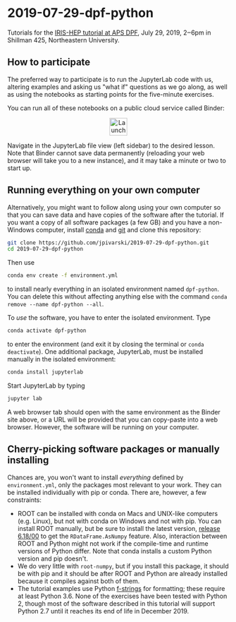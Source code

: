 # 2019-07-29-dpf-python

Tutorials for the [IRIS-HEP tutorial at APS DPF](https://indico.cern.ch/event/782953/sessions/302485/#20190729), July 29, 2019, 2‒6pm in Shillman 425, Northeastern University.

## How to participate

The preferred way to participate is to run the JupyterLab code with us, altering examples and asking us "what if" questions as we go along, as well as using the notebooks as starting points for the five-minute exercises.

You can run all of these notebooks on a public cloud service called Binder:

<p align="center">
  <a href="https://mybinder.org/v2/gh/jpivarski/2019-07-29-dpf-python/1.1?urlpath=lab">
    <img src="https://mybinder.org/badge_logo.svg" alt="Launch Binder" height="40">
  </a>
</p>

Navigate in the JupyterLab file view (left sidebar) to the desired lesson. Note that Binder cannot save data permanently (reloading your web browser will take you to a new instance), and it may take a minute or two to start up.

## Running everything on your own computer

Alternatively, you might want to follow along using your own computer so that you can save data and have copies of the software after the tutorial. If you want a copy of all software packages (a few GB) and you have a non-Windows computer, install [conda](https://docs.conda.io/en/latest/miniconda.html) and [git](https://git-scm.com/book/en/v2/Getting-Started-Installing-Git) and clone this repository:

```bash
git clone https://github.com/jpivarski/2019-07-29-dpf-python.git
cd 2019-07-29-dpf-python
```

Then use

```bash
conda env create -f environment.yml
```

to install nearly everything in an isolated environment named `dpf-python`. You can delete this without affecting anything else with the command `conda remove --name dpf-python --all`.

To _use_ the software, you have to enter the isolated environment. Type

```bash
conda activate dpf-python
```

to enter the environment (and exit it by closing the terminal or `conda deactivate`). One additional package, JupyterLab, must be installed manually in the isolated environment:

```bash
conda install jupyterlab
```

Start JupyterLab by typing

```bash
jupyter lab
```

A web browser tab should open with the same environment as the Binder site above, or a URL will be provided that you can copy-paste into a web browser. However, the software will be running on your computer.

## Cherry-picking software packages or manually installing

Chances are, you won't want to install _everything_ defined by `environment.yml`, only the packages most relevant to your work. They can be installed individually with pip or conda. There are, however, a few constraints:

   * ROOT can be installed with conda on Macs and UNIX-like computers (e.g. Linux), but not with conda on Windows and not with pip. You can install ROOT manually, but be sure to install the latest version, [release 6.18/00](https://root.cern/content/release-61800) to get the `RDataFrame.AsNumpy` feature. Also, interaction between ROOT and Python might not work if the compile-time and runtime versions of Python differ. Note that conda installs a custom Python version and pip doesn't.
   * We do very little with `root-numpy`, but if you install this package, it should be with pip and it should be after ROOT and Python are already installed because it compiles against both of them.
   * The tutorial examples use Python [f-strings](https://realpython.com/python-f-strings/) for formatting; these require at least Python 3.6. None of the exercises have been tested with Python 2, though most of the software described in this tutorial will support Python 2.7 until it reaches its end of life in December 2019.

